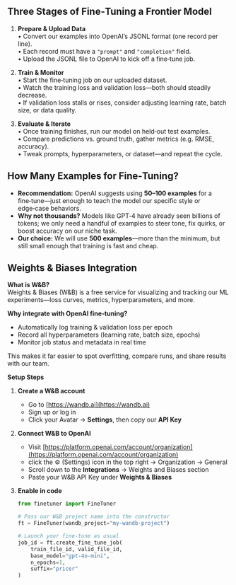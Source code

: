 ## Three Stages of Fine‑Tuning a Frontier Model

1. **Prepare & Upload Data**  
   • Convert our examples into OpenAI’s JSONL format (one record per line).  
   • Each record must have a `"prompt"` and `"completion"` field.  
   • Upload the JSONL file to OpenAI to kick off a fine‑tune job.

2. **Train & Monitor**  
   • Start the fine‑tuning job on our uploaded dataset.  
   • Watch the training loss and validation loss—both should steadily decrease.  
   • If validation loss stalls or rises, consider adjusting learning rate, batch size, or data quality.

3. **Evaluate & Iterate**  
   • Once training finishes, run our model on held‑out test examples.  
   • Compare predictions vs. ground truth, gather metrics (e.g. RMSE, accuracy).  
   • Tweak prompts, hyperparameters, or dataset—and repeat the cycle.


## How Many Examples for Fine‑Tuning?

- **Recommendation:** OpenAI suggests using **50–100 examples** for a fine‑tune—just enough to teach the model our specific style or edge‑case behaviors.  
- **Why not thousands?** Models like GPT‑4 have already seen billions of tokens; we only need a handful of examples to steer tone, fix quirks, or boost accuracy on our niche task.  
- **Our choice:** We will use **500 examples**—more than the minimum, but still small enough that training is fast and cheap.  


## Weights & Biases Integration

**What is W&B?**  
Weights & Biases (W&B) is a free service for visualizing and tracking our ML experiments—loss curves, metrics, hyperparameters, and more.

**Why integrate with OpenAI fine‑tuning?**  
- Automatically log training & validation loss per epoch  
- Record all hyperparameters (learning rate, batch size, epochs)  
- Monitor job status and metadata in real time  

This makes it far easier to spot overfitting, compare runs, and share results with our team.

**Setup Steps**

1. **Create a W&B account**  
   - Go to [https://wandb.ai](https://wandb.ai)  
   - Sign up or log in  
   - Click your Avatar → **Settings**, then copy our **API Key**

2. **Connect W&B to OpenAI**  
   - Visit [https://platform.openai.com/account/organization](https://platform.openai.com/account/organization)
   - click the ⚙️ (Settings) icon in the top right → Organization → General  
   - Scroll down to the **Integrations** → Weights and Biases section  
   - Paste your W&B API Key under **Weights & Biases**

3. **Enable in code**  
   ```python
   from finetuner import FineTuner

   # Pass our W&B project name into the constructor
   ft = FineTuner(wandb_project="my-wandb-project")

   # Launch your fine‑tune as usual
   job_id = ft.create_fine_tune_job(
       train_file_id, valid_file_id,
       base_model="gpt-4o-mini",
       n_epochs=1,
       suffix="pricer"
   )

